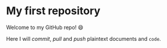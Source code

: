 # My first repository

Welcome to my GitHub repo! :smile:

Here I will *commit*, _pull_ and *push* plaintext documents and `code`.
